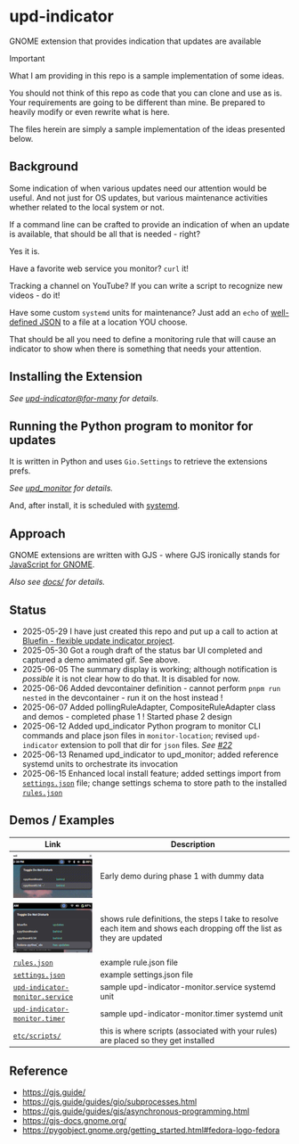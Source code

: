 # upd-indicator
GNOME extension that provides indication that updates are available

> [!IMPORTANT]
>
> What I am providing in this repo is a sample implementation of some ideas.
>
> You should not think of this repo as code that you can clone and use as is. Your requirements are going to be different than mine. Be prepared to heavily modify or even rewrite what is here.
>
> The files herein are simply a sample implementation of the ideas presented below.

## Background

Some indication of when various updates need our attention would be useful. And not just for OS updates, but various maintenance activities whether related to the local system or not.

If a command line can be crafted to provide an indication of when an update is available, that should be all that is needed - right?

Yes it is.

Have a favorite web service you monitor? `curl` it!

Tracking a channel on YouTube? If you can write a script to recognize new videos - do it!

Have some custom `systemd` units for maintenance? Just add an `echo` of [well-defined JSON](./docs/architecture-desgn.md#passing-json-out-of-rule-monitoring-command-scripts) to a file at a location YOU choose.

That should be all you need to define a monitoring rule that will cause an indicator to show when there is something that needs your attention.

## Installing the Extension

_See [upd-indicator@for-many](./upd-indicator@for-many/README.md) for details._

## Running the Python program to monitor for updates

It is written in Python and uses `Gio.Settings` to retrieve the extensions prefs.

_See [upd_monitor](./upd_monitor/README.md) for details._

And, after install, it is scheduled with [systemd](./systemd/README.md).

## Approach

GNOME extensions are written with GJS - where GJS ironically stands for [JavaScript for GNOME](https://gjs.guide/).

_Also see [docs/](./docs/README.md) for details._

## Status

- 2025-05-29 I have just created this repo and put up a call to action at [Bluefin - flexible update indicator project](https://universal-blue.discourse.group/t/bluefin-flexible-update-indicator-project/8844).
- 2025-05-30 Got a rough draft of the status bar UI completed and captured a demo amimated gif. See above.
- 2025-06-05 The summary display is working; although notification is _possible_ it is not clear how to do that. It is disabled for now.
- 2025-06-06 Added devcontainer definition - cannot perform `pnpm run nested` in the devcontainer - run it on the host instead !
- 2025-06-07 Added pollingRuleAdapter, CompositeRuleAdapter class and demos - completed phase 1 ! Started phase 2 design
- 2025-06-12 Added upd_indicator Python program to monitor CLI commands and place json files in `monitor-location`; revised `upd-indicator` extension to poll that dir for `json` files. _See [#22](https://github.com/klmcwhirter/upd-indicator/issues/22)_
- 2025-06-13 Renamed upd_indicator to upd_monitor; added reference systemd units to orchestrate its invocation
- 2025-06-15 Enhanced local install feature; added settings import from [`settings.json`](./examples/settings.json) file; change settings schema to store path to the installed [`rules.json`](./examples/rules.json)

## Demos / Examples

|Link|Description|
| --- | --- |
|[![phase 1 early demo with dummy data](./examples/phase1-dummy-data/phase1-with-dummy-data-thumbnail.png)](./examples/phase1-dummy-data/README.md)|Early demo during phase 1 with dummy data|
|[![phase 1 example demo thumbnail](./examples/phase1-demo/upd-indicator-example-rules-thumbnail.png)](./examples/phase1-demo/README.md)|shows rule definitions, the steps I take to resolve each item and shows each dropping off the list as they are updated|
|[`rules.json`](./examples/rules.json)|example rule.json file|
|[`settings.json`](./examples/settings.json)|example settings.json file|
|[`upd-indicator-monitor.service`](./systemd/upd-indicator-monitor.service)|sample upd-indicator-monitor.service systemd unit|
|[`upd-indicator-monitor.timer`](./systemd/upd-indicator-monitor.timer)|sample upd-indicator-monitor.timer systemd unit|
|[`etc/scripts/`](./etc/scripts/)|this is where scripts (associated with your rules) are placed so they get installed|

## Reference
- https://gjs.guide/
- https://gjs.guide/guides/gio/subprocesses.html
- https://gjs.guide/guides/gjs/asynchronous-programming.html
- https://gjs-docs.gnome.org/
- https://pygobject.gnome.org/getting_started.html#fedora-logo-fedora
